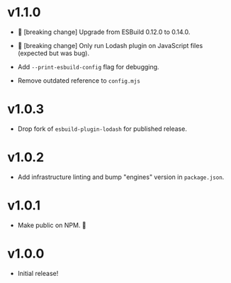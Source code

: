 # v1.1.0

- 🚨 [breaking change] Upgrade from ESBuild 0.12.0 to 0.14.0.
- 🚨 [breaking change] Only run Lodash plugin on JavaScript files (expected but was bug).

- Add `--print-esbuild-config` flag for debugging.
- Remove outdated reference to `config.mjs`

# v1.0.3

- Drop fork of `esbuild-plugin-lodash` for published release.

# v1.0.2

- Add infrastructure linting and bump "engines" version in `package.json`.

# v1.0.1

- Make public on NPM. 🎉

# v1.0.0

- Initial release!
